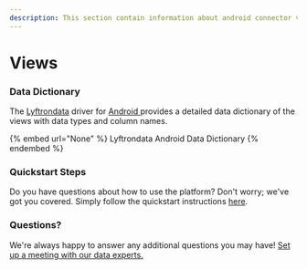 ```yaml
---
description: This section contain information about android connector views information
---
```


# Views

### Data Dictionary

The [Lyftrondata](https://www.lyftrondata.com/) driver for [Android](None/)[ ](https://www.lyftrondata.com/integration/android/)provides a detailed data dictionary of the views with data types and column names.

{% embed url="None" %}
Lyftrondata Android Data Dictionary
{% endembed %}

### Quickstart Steps

Do you have questions about how to use the platform? Don't worry; we've got you covered. Simply follow the quickstart instructions [here](../README.md).

### Questions? <a href="#questions" id="questions"></a>

We're always happy to answer any additional questions you may have! [Set up a meeting with our data experts.](https://www.lyftrondata.com/book-a-meeting/)


